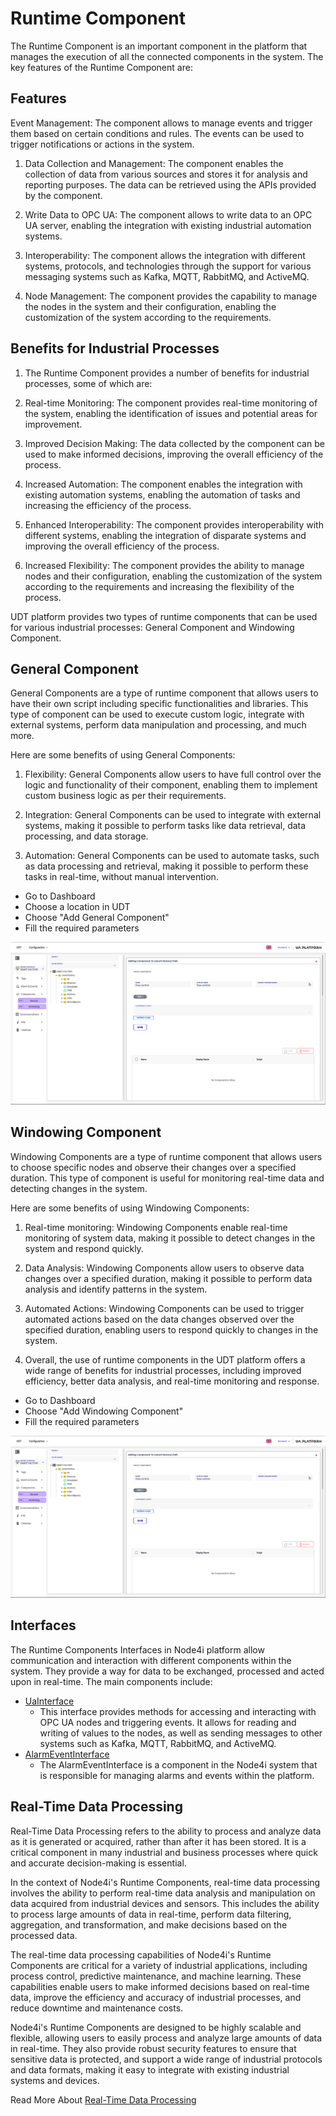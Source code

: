 # Runtime Component

The Runtime Component is an important component in the platform that manages the execution of all the connected
components in the system. The key features of the Runtime Component are:

## Features

Event Management: The component allows to manage events and trigger them based on certain conditions and rules. The
events can be used to trigger notifications or actions in the system.

1. Data Collection and Management: The component enables the collection of data from various sources and stores it for
   analysis and reporting purposes. The data can be retrieved using the APIs provided by the component.

2. Write Data to OPC UA: The component allows to write data to an OPC UA server, enabling the integration with existing
   industrial automation systems.

3. Interoperability: The component allows the integration with different systems, protocols, and technologies through
   the support for various messaging systems such as Kafka, MQTT, RabbitMQ, and ActiveMQ.

4. Node Management: The component provides the capability to manage the nodes in the system and their configuration,
   enabling the customization of the system according to the requirements.

## Benefits for Industrial Processes

1. The Runtime Component provides a number of benefits for industrial processes, some of which are:

2. Real-time Monitoring: The component provides real-time monitoring of the system, enabling the identification of
   issues and potential areas for improvement.

3. Improved Decision Making: The data collected by the component can be used to make informed decisions, improving the
   overall efficiency of the process.

4. Increased Automation: The component enables the integration with existing automation systems, enabling the automation
   of tasks and increasing the efficiency of the process.

5. Enhanced Interoperability: The component provides interoperability with different systems, enabling the integration
   of disparate systems and improving the overall efficiency of the process.

6. Increased Flexibility: The component provides the ability to manage nodes and their configuration, enabling the
   customization of the system according to the requirements and increasing the flexibility of the process.

UDT platform provides two types of runtime components that can be used for various industrial processes: General
Component and Windowing Component.

## General Component

General Components are a type of runtime component that allows users to have their own script including specific
functionalities and libraries. This type of component can be used to execute custom logic, integrate with external
systems, perform data manipulation and processing, and much more.

Here are some benefits of using General Components:

1. Flexibility: General Components allow users to have full control over the logic and functionality of their component,
   enabling them to implement custom business logic as per their requirements.
2. Integration: General Components can be used to integrate with external systems, making it possible to perform tasks
   like data retrieval, data processing, and data storage.

3. Automation: General Components can be used to automate tasks, such as data processing and retrieval, making it
   possible to perform these tasks in real-time, without manual intervention.

- Go to Dashboard
- Choose a location in UDT
- Choose "Add General Component"
- Fill the required parameters


![Event Groups](../../media/component-add-pic.png "Event Definition in Node4i")

## Windowing Component

Windowing Components are a type of runtime component that allows users to choose specific nodes and observe their
changes over a specified duration. This type of component is useful for monitoring real-time data and detecting changes
in the system.

Here are some benefits of using Windowing Components:

1. Real-time monitoring: Windowing Components enable real-time monitoring of system data, making it possible to detect
   changes in the system and respond quickly.

2. Data Analysis: Windowing Components allow users to observe data changes over a specified duration, making it possible
   to perform data analysis and identify patterns in the system.

3. Automated Actions: Windowing Components can be used to trigger automated actions based on the data changes observed
   over the specified duration, enabling users to respond quickly to changes in the system.

4. Overall, the use of runtime components in the UDT platform offers a wide range of benefits for industrial processes,
   including improved efficiency, better data analysis, and real-time monitoring and response.

- Go to Dashboard
- Choose "Add Windowing Component"
- Fill the required parameters

![Event Groups](../../media/component-add-pic.png "Event Definition in Node4i")

## Interfaces
The Runtime Components Interfaces in Node4i platform allow communication and interaction with different components within the system. They provide a way for data to be exchanged, processed and acted upon in real-time. The main components include:

- [UaInterface](./Interfaces/UaInterface.md) 
  - This interface provides methods for accessing and interacting with OPC UA nodes and triggering events. It allows for reading and writing of values to the nodes, as well as sending messages to other systems such as Kafka, MQTT, RabbitMQ, and ActiveMQ.
- [AlarmEventInterface](./Interfaces/AlarmEventInterface.md)
  -  The AlarmEventInterface is a component in the Node4i system that is responsible for managing alarms and events within the platform.


## Real-Time Data Processing

Real-Time Data Processing refers to the ability to process and analyze data as it is generated or acquired, rather than
after it has been stored. It is a critical component in many industrial and business processes where quick and accurate
decision-making is essential.

In the context of Node4i's Runtime Components, real-time data processing involves the ability to perform real-time data
analysis and manipulation on data acquired from industrial devices and sensors. This includes the ability to process
large amounts of data in real-time, perform data filtering, aggregation, and transformation, and make decisions based on
the processed data.

The real-time data processing capabilities of Node4i's Runtime Components are critical for a variety of industrial
applications, including process control, predictive maintenance, and machine learning. These capabilities enable users
to make informed decisions based on real-time data, improve the efficiency and accuracy of industrial processes, and
reduce downtime and maintenance costs.

Node4i's Runtime Components are designed to be highly scalable and flexible, allowing users to easily process and
analyze large amounts of data in real-time. They also provide robust security features to ensure that sensitive data is
protected, and support a wide range of industrial protocols and data formats, making it easy to integrate with existing
industrial systems and devices.

Read More About [Real-Time Data Processing](./Real-Time-Data-Processiong/Real-time-Data-Processing.md)
